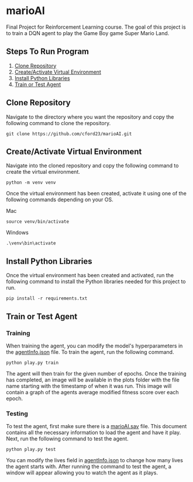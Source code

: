 # marioAI
Final Project for Reinforcement Learning course. The goal of this project is to train a DQN agent to play the Game Boy game Super Mario Land.

## Steps To Run Program
1. [Clone Repository](#clone-repository)
2. [Create/Activate Virtual Environment](#createactivate-virtual-environment)
3. [Install Python Libraries](#install-python-libraries)
4. [Train or Test Agent](#train-or-test-agent)

## Clone Repository
Navigate to the directory where you want the repository and copy the following command to clone the repository.
```
git clone https://github.com/cford23/marioAI.git
```

## Create/Activate Virtual Environment
Navigate into the cloned repository and copy the following command to create the virtual environment.
```
python -m venv venv
```
Once the virtual environment has been created, activate it using one of the following commands depending on your OS.

Mac
```
source venv/bin/activate
```
Windows
```
.\venv\bin\activate
```

## Install Python Libraries
Once the virtual environment has been created and activated, run the following command to install the Python libraries needed for this project to run.
```
pip install -r requirements.txt
```

## Train or Test Agent
### Training
When training the agent, you can modify the model's hyperparameters in the [agentInfo.json](agentInfo.json) file. To train the agent, run the following command.
```
python play.py train
```
The agent will then train for the given number of epochs. Once the training has completed, an image will be available in the plots folder with the file name starting with the timestamp of when it was run. This image will contain a graph of the agents average modified fitness score over each epoch.

### Testing
To test the agent, first make sure there is a [marioAI.sav](marioAI.sav) file. This document contains all the necessary information to load the agent and have it play. Next, run the following command to test the agent.
```
python play.py test
```
You can modify the lives field in [agentInfo.json](agentInfo.json) to change how many lives the agent starts with. After running the command to test the agent, a window will appear allowing you to watch the agent as it plays.